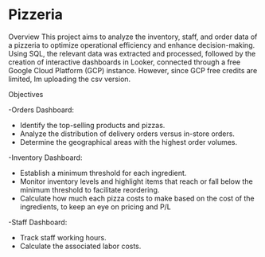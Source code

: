 # Pizzeria

Overview
This project aims to analyze the inventory, staff, and order data of a pizzeria to optimize operational efficiency and enhance decision-making. Using SQL, the relevant data was extracted and processed, followed by the creation of interactive dashboards in Looker, connected through a free Google Cloud Platform (GCP) instance.
However, since GCP free credits are limited, Im uploading the csv version.

Objectives

-Orders Dashboard:
  * Identify the top-selling products and pizzas.
  * Analyze the distribution of delivery orders versus in-store orders.
  * Determine the geographical areas with the highest order volumes.
    
-Inventory Dashboard:
  * Establish a minimum threshold for each ingredient.
  * Monitor inventory levels and highlight items that reach or fall below the minimum threshold to facilitate reordering.
  * Calculate how much each pizza costs to make based on the cost of the ingredients, to keep an eye on pricing and P/L

-Staff Dashboard:
  * Track staff working hours.
  * Calculate the associated labor costs.

